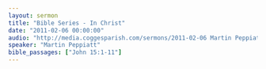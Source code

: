 ```yaml
---
layout: sermon
title: "Bible Series - In Christ"
date: "2011-02-06 00:00:00"
audio: "http://media.coggesparish.com/sermons/2011-02-06 Martin Peppiatt.mp3"
speaker: "Martin Peppiatt"
bible_passages: ["John 15:1-11"]
---
```

